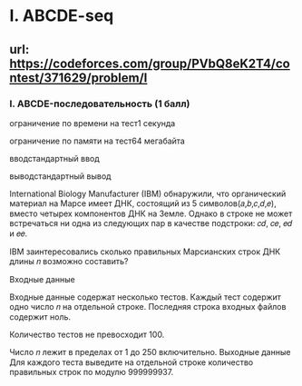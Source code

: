 # I. ABCDE-seq

## url: https://codeforces.com/group/PVbQ8eK2T4/contest/371629/problem/I

### I. ABCDE-последовательность (1 балл)

ограничение по времени на тест1 секунда

ограничение по памяти на тест64 мегабайта

вводстандартный ввод

выводстандартный вывод

International Biology Manufacturer (IBM) обнаружили, что органический материал на Марсе имеет ДНК, состоящий из 5 символов(𝑎,𝑏,𝑐,𝑑,𝑒), вместо четырех компонентов ДНК на Земле. Однако в строке не может встречаться ни одна из следующих пар в качестве подстроки: 𝑐𝑑, 𝑐𝑒, 𝑒𝑑 и 𝑒𝑒.


IBM заинтересовались сколько правильных Марсианских строк ДНК длины 𝑛 возможно составить?


Входные данные

Входные данные содержат несколько тестов. Каждый тест содержит одно число 𝑛 на отдельной строке. Последняя строка входных файлов содержит ноль.


Количество тестов не превосходит 100.

Число 𝑛 лежит в пределах от 1 до 250 включительно.
Выходные данные
Для каждого теста выведите на отдельной строке количество правильных строк по модулю 999999937.

